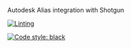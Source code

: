 Autodesk Alias integration with Shotgun

[![Linting](https://img.shields.io/badge/PEP8%20by-Hound%20CI-a873d1.svg)](https://houndci.com)

[![Code style: black](https://img.shields.io/badge/code%20style-black-000000.svg)](https://github.com/psf/black)
